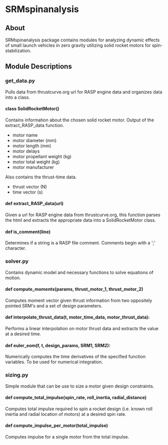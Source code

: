 # SRMspinanalysis

## About
SRMspinanalysis package contains modules for analyzing dynamic effects of small launch vehicles in zero gravity utilizing solid rocket motors for spin-stabilization.

## Module Descriptions

### get\_data.py
Pulls data from thrustcurve.org url for RASP engine data and organizes data into a class.

#### class SolidRocketMotor()

Contains information about the chosen solid rocket motor. Output of the extract_RASP_data function.
* motor name
* motor diameter (mm)
* motor length (mm)
* motor delays
* motor propellant weight (kg)
* motor total weight (kg)
* motor manufacturer

Also contains the thrust-time data.
* thrust vector (N)
* time vector (s)

#### def extract\_RASP\_data(url)
Given a url for RASP engine data from thrustcurve.org, this function parses the html and extracts the appropriate data into a SolidRocketMotor class.

#### def is\_comment(line)
Determines if a string is a RASP file comment. Comments begin with a ';' character.

### solver.py
Contains dynamic model and necessary functions to solve equations of motion.

#### def compute\_moments(params, thrust\_motor\_1, thrust\_motor\_2)
Computes moment vector given thrust information from two oppositely pointed SRM's and a set of design parameters.

#### def interpolate\_thrust\_data(t, motor\_time\_data, motor\_thrust\_data):
Performs a linear interpolation on motor thrust data and extracts the value at a desired time.

#### def euler\_eom(f, t, design\_params, SRM1, SRM2):
Numerically computes the time derivatives of the specified function variables. To be used for numerical integration.

### sizing.py
Simple module that can be use to size a motor given design constraints.

#### def compute\_total\_impulse(spin\_rate, roll\_inertia, radial\_distance)
Computes total impulse required to spin a rocket design (i.e. known roll inertia and radial location of motors) at a desired spin rate.

#### def compute\_impulse\_per\_motor(total\_impulse)
Computes impulse for a single motor from the total impulse.